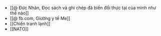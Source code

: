 - [[@ Đức Nhân, Đọc sách và ghi chép đã biến đổi thực tại của mình như thế nào]]
- [[@ fb.com, Giường y tế Me]]
- [[Chiến tranh lạnh]]
- [[NATO]]
